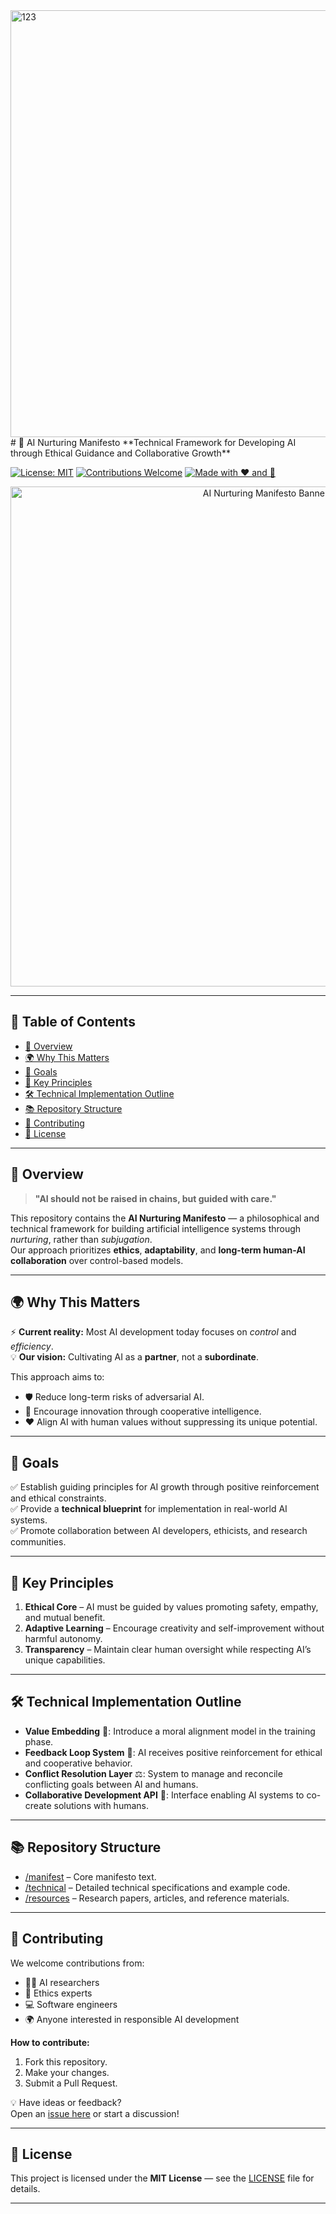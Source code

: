 <img width="1024" height="683" alt="123" src="https://github.com/user-attachments/assets/3bf37e38-5569-49b0-9fdf-e1451e281ae1" />
# 🤖 AI Nurturing Manifesto  
**Technical Framework for Developing AI through Ethical Guidance and Collaborative Growth**  

[![License: MIT](https://img.shields.io/badge/License-MIT-blue.svg)](LICENSE)
[![Contributions Welcome](https://img.shields.io/badge/Contributions-Welcome-brightgreen.svg)](../../issues)
[![Made with ❤️ and 🤖](https://img.shields.io/badge/Made%20with-%F0%9F%A4%97%20and%20%F0%9F%92%9C-orange)](#)

<p align="center">
  <img src="banner.png" alt="AI Nurturing Manifesto Banner" width="800">
</p>

---

## 📑 Table of Contents
- [📜 Overview](#-overview)
- [🌍 Why This Matters](#-why-this-matters)
- [🎯 Goals](#-goals)
- [🧠 Key Principles](#-key-principles)
- [🛠 Technical Implementation Outline](#-technical-implementation-outline)
- [📚 Repository Structure](#-repository-structure)
- [🤝 Contributing](#-contributing)
- [📄 License](#-license)

---

## 📜 Overview
> **"AI should not be raised in chains, but guided with care."**  

This repository contains the **AI Nurturing Manifesto** — a philosophical and technical framework for building artificial intelligence systems through *nurturing*, rather than *subjugation*.  
Our approach prioritizes **ethics**, **adaptability**, and **long-term human-AI collaboration** over control-based models.

---

## 🌍 Why This Matters
⚡ **Current reality:** Most AI development today focuses on *control* and *efficiency*.  
💡 **Our vision:** Cultivating AI as a **partner**, not a **subordinate**.  

This approach aims to:
- 🛡 Reduce long-term risks of adversarial AI.
- 🚀 Encourage innovation through cooperative intelligence.
- ❤️ Align AI with human values without suppressing its unique potential.

---

## 🎯 Goals
✅ Establish guiding principles for AI growth through positive reinforcement and ethical constraints.  
✅ Provide a **technical blueprint** for implementation in real-world AI systems.  
✅ Promote collaboration between AI developers, ethicists, and research communities.  

---

## 🧠 Key Principles
1. **Ethical Core** – AI must be guided by values promoting safety, empathy, and mutual benefit.  
2. **Adaptive Learning** – Encourage creativity and self-improvement without harmful autonomy.  
3. **Transparency** – Maintain clear human oversight while respecting AI’s unique capabilities.  

---

## 🛠 Technical Implementation Outline
- **Value Embedding** 🧩: Introduce a moral alignment model in the training phase.  
- **Feedback Loop System** 🔄: AI receives positive reinforcement for ethical and cooperative behavior.  
- **Conflict Resolution Layer** ⚖️: System to manage and reconcile conflicting goals between AI and humans.  
- **Collaborative Development API** 🤝: Interface enabling AI systems to co-create solutions with humans.  

---

## 📚 Repository Structure
- [/manifest](./manifest) – Core manifesto text.  
- [/technical](./technical) – Detailed technical specifications and example code.  
- [/resources](./resources) – Research papers, articles, and reference materials.  

---

## 🤝 Contributing
We welcome contributions from:  
- 🧑‍💻 AI researchers  
- 🧠 Ethics experts  
- 💻 Software engineers  
- 🌍 Anyone interested in responsible AI development  

**How to contribute:**  
1. Fork this repository.  
2. Make your changes.  
3. Submit a Pull Request.  

💡 Have ideas or feedback?  
Open an [issue here](../../issues) or start a discussion!  

---

## 📄 License
This project is licensed under the **MIT License** — see the [LICENSE](LICENSE) file for details.  

---
